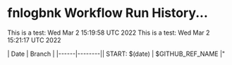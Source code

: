 # fnlogbnk Workflow Run History...

This is a test: Wed Mar  2 15:19:58 UTC 2022
This is a test: Wed Mar  2 15:21:17 UTC 2022

| Date | Branch |
|------|--------|| START: $(date) | $GITHUB_REF_NAME |"
